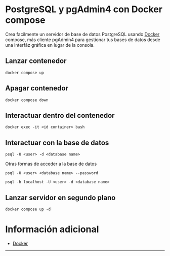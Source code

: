 # PostgreSQL y pgAdmin4 con Docker compose

Crea facilmente un servidor de base de datos PostgreSQL usando [Docker][1] compose, más cliente pgAdmin4 para gestionar tus bases de datos desde una interfáz gráfica en lugar de la consola.

## Lanzar contenedor

```shell
docker compose up
```

## Apagar contenedor

```shell
docker compose down
```

## Interactuar dentro del contenedor

```shell
docker exec -it <id container> bash
```

## Interactuar con la base de datos

```shell
psql -U <user> -d <database name>
```

Otras formas de acceder a la base de datos

```shell
psql -U <user> <database name> --password
```

```shell
psql -h localhost -U <user> -d <database name>
```

## Lanzar servidor en segundo plano

```shell
docker compose up -d
```

# Información adicional

- [Docker][1]
---
[1]: https://docs.docker.com/get-started/
